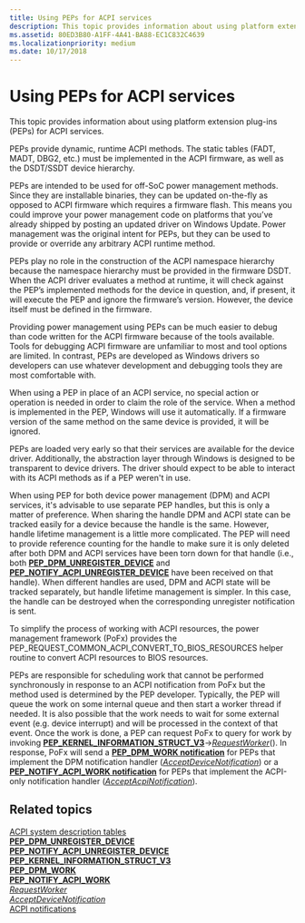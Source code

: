 ```yaml
---
title: Using PEPs for ACPI services
description: This topic provides information about using platform extension plug-ins (PEPs) for ACPI services.
ms.assetid: 80ED3B80-A1FF-4A41-BA88-EC1C832C4639
ms.localizationpriority: medium
ms.date: 10/17/2018
---
```


# Using PEPs for ACPI services


This topic provides information about using platform extension plug-ins (PEPs) for ACPI services.

PEPs provide dynamic, runtime ACPI methods. The static tables (FADT, MADT, DBG2, etc.) must be implemented in the ACPI firmware, as well as the DSDT/SSDT device hierarchy.

PEPs are intended to be used for off-SoC power management methods. Since they are installable binaries, they can be updated on-the-fly as opposed to ACPI firmware which requires a firmware flash. This means you could improve your power management code on platforms that you’ve already shipped by posting an updated driver on Windows Update. Power management was the original intent for PEPs, but they can be used to provide or override any arbitrary ACPI runtime method.

PEPs play no role in the construction of the ACPI namespace hierarchy because the namespace hierarchy must be provided in the firmware DSDT. When the ACPI driver evaluates a method at runtime, it will check against the PEP’s implemented methods for the device in question, and, if present, it will execute the PEP and ignore the firmware’s version. However, the device itself must be defined in the firmware.

Providing power management using PEPs can be much easier to debug than code written for the ACPI firmware because of the tools available. Tools for debugging ACPI firmware are unfamiliar to most and tool options are limited. In contrast, PEPs are developed as Windows drivers so developers can use whatever development and debugging tools they are most comfortable with.

When using a PEP in place of an ACPI service, no special action or operation is needed in order to claim the role of the service. When a method is implemented in the PEP, Windows will use it automatically. If a firmware version of the same method on the same device is provided, it will be ignored.

PEPs are loaded very early so that their services are available for the device driver. Additionally, the abstraction layer through Windows is designed to be transparent to device drivers. The driver should expect to be able to interact with its ACPI methods as if a PEP weren't in use.

When using PEP for both device power management (DPM) and ACPI services, it's advisable to use separate PEP handles, but this is only a matter of preference. When sharing the handle DPM and ACPI state can be tracked easily for a device because the handle is the same. However, handle lifetime management is a little more complicated. The PEP will need to provide reference counting for the handle to make sure it is only deleted after both DPM and ACPI services have been torn down for that handle (i.e., both [**PEP\_DPM\_UNREGISTER\_DEVICE**](/windows-hardware/drivers/ddi/index) and [**PEP\_NOTIFY\_ACPI\_UNREGISTER\_DEVICE**](/windows-hardware/drivers/ddi/index) have been received on that handle). When different handles are used, DPM and ACPI state will be tracked separately, but handle lifetime management is simpler. In this case, the handle can be destroyed when the corresponding unregister notification is sent.

To simplify the process of working with ACPI resources, the power management framework (PoFx) provides the PEP\_REQUEST\_COMMON\_ACPI\_CONVERT\_TO\_BIOS\_RESOURCES helper routine to convert ACPI resources to BIOS resources.

PEPs are responsible for scheduling work that cannot be performed synchronously in response to an ACPI notification from PoFx but the method used is determined by the PEP developer. Typically, the PEP will queue the work on some internal queue and then start a worker thread if needed. It is also possible that the work needs to wait for some external event (e.g. device interrupt) and will be processed in the context of that event. Once the work is done, a PEP can request PoFx to query for work by invoking [**PEP\_KERNEL\_INFORMATION\_STRUCT\_V3**](/windows-hardware/drivers/ddi/pepfx/ns-pepfx-_pep_kernel_information_struct_v3)-&gt;[*RequestWorker*](/windows-hardware/drivers/ddi/pepfx/nc-pepfx-pofxcallbackrequestworker)(). In response, PoFx will send a [**PEP\_DPM\_WORK notification**](/windows-hardware/drivers/ddi/index) for PEPs that implement the DPM notification handler ([*AcceptDeviceNotification*](/windows-hardware/drivers/ddi/pepfx/nc-pepfx-pepcallbacknotifydpm)) or a [**PEP\_NOTIFY\_ACPI\_WORK notification**](/windows-hardware/drivers/ddi/index) for PEPs that implement the ACPI-only notification handler ([*AcceptAcpiNotification*](/windows-hardware/drivers/ddi/pepfx/nc-pepfx-pepcallbacknotifyacpi)).

## Related topics
[ACPI system description tables](../bringup/acpi-system-description-tables.md)  
[**PEP\_DPM\_UNREGISTER\_DEVICE**](/windows-hardware/drivers/ddi/index)  
[**PEP\_NOTIFY\_ACPI\_UNREGISTER\_DEVICE**](/windows-hardware/drivers/ddi/index)  
[**PEP\_KERNEL\_INFORMATION\_STRUCT\_V3**](/windows-hardware/drivers/ddi/pepfx/ns-pepfx-_pep_kernel_information_struct_v3)  
[**PEP\_DPM\_WORK**](/windows-hardware/drivers/ddi/index)  
[**PEP\_NOTIFY\_ACPI\_WORK**](/windows-hardware/drivers/ddi/index)  
[*RequestWorker*](/windows-hardware/drivers/ddi/pepfx/nc-pepfx-pofxcallbackrequestworker)  
[*AcceptDeviceNotification*](/windows-hardware/drivers/ddi/pepfx/nc-pepfx-pepcallbacknotifydpm)  
[ACPI notifications](/windows-hardware/drivers/ddi/index)